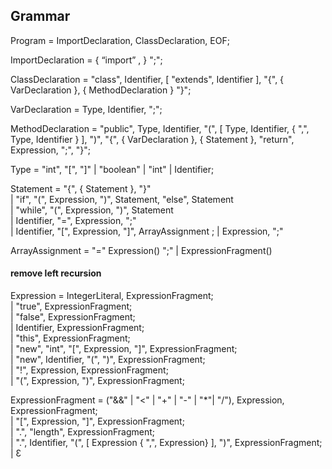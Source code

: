 ## Grammar

Program = ImportDeclaration, ClassDeclaration, EOF;

ImportDeclaration = { “import” , <Complete> } ";";

ClassDeclaration = "class", Identifier, [ "extends", Identifier ], "{", { VarDeclaration }, { MethodDeclaration } "}";  

VarDeclaration = Type, Identifier, ";";  

MethodDeclaration = "public", Type, Identifier, "(", [ Type, Identifier, { ",", Type, Identifier } ], ")", "{", { VarDeclaration }, { Statement }, "return", Expression, ";", "}";  

Type = "int", "[", "]" | "boolean" | "int" | Identifier;  

Statement = "{", { Statement }, "}"  
          | "if", "(", Expression, ")", Statement, "else", Statement  
          | "while", "(", Expression, ")", Statement   
          | Identifier, "=", Expression, ";"  
          | Identifier, "[", Expression, "]", ArrayAssignment ; 
          | Expression, ";" 
          
 ArrayAssignment = "=" Expression() ";"
                   | ExpressionFragment()
  
 #### remove left recursion
 Expression = IntegerLiteral, ExpressionFragment;  
           | "true", ExpressionFragment;  
           | "false", ExpressionFragment;    
           | Identifier, ExpressionFragment;  
           | "this", ExpressionFragment;  
           | "new", "int", "[", Expression, "]", ExpressionFragment;  
           | "new", Identifier, "(", ")", ExpressionFragment;  
           | "!", Expression, ExpressionFragment;  
           | "(", Expression, ")", ExpressionFragment;

 

ExpressionFragment = ("&&" | "<" | "+" | "-" | "*"| "/"), Expression, ExpressionFragment;  
           | "[", Expression, "]", ExpressionFragment;     
           | ".", "length", ExpressionFragment;    
           | ".", Identifier, "(", [ Expression { ",", Expression} ], ")", ExpressionFragment;   
           | Ɛ
